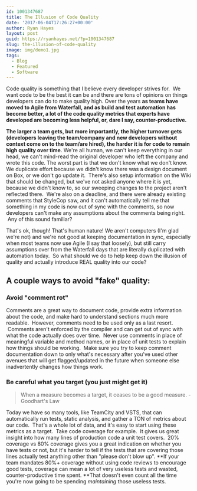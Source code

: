 ```yaml
---
id: 1001347687
title: The Illusion of Code Quality
date: '2017-06-04T17:26:27+00:00'
author: Ryan Hayes
layout: post
guid: https://ryanhayes.net/?p=1001347687
slug: the-illusion-of-code-quality
image: img/demo1.jpg
tags:
  - Blog
  - Featured
  - Software
---
```

Code quality is something that I believe every developer strives for.  We want code to be the best it can be and there are tons of opinions on things developers can do to make quality high. Over the years **as teams have moved to Agile from Waterfall, and as build and test automation has become better, a lot of the code quality metrics that experts have developed are becoming less helpful, or, dare I say, counter-productive.**

**The larger a team gets, but more importantly, the higher turnover gets (developers leaving the team/company and new developers without context come on to the team/are hired), the harder it is for code to remain high quality over time**. We're all human, we can't keep everything in our head, we can't mind-read the original developer who left the company and wrote this code. The worst part is that we don't know what we don't know. We duplicate effort because we didn't know there was a design document on Box, or we don't go update it.  There's also setup information on the Wiki that should be changed, but we've not asked anyone where it is yet, because we didn't know to, so our sweeping changes to the project aren't reflected there.  We're also on a deadline, and there were already existing comments that StyleCop saw, and it can't automatically tell me that something in my code is now out of sync with the comments, so now developers can't make any assumptions about the comments being right.  Any of this sound familiar?

That's ok, though! That's human nature! We aren't computers (I'm glad we're not) and we're not good at keeping documentation in sync, especially when most teams now use Agile (I say that loosely), but still carry assumptions over from the Waterfall days that are literally duplicated with automation today.  So what should we do to help keep down the illusion of quality and actually introduce REAL quality into our code?<!--more-->

## A couple ways to avoid "fake" quality:

### Avoid "comment rot"

Comments are a great way to document code, provide extra information about the code, and make hard to understand sections much more readable.  However, comments need to be used only as a last resort.  Comments aren't enforced by the compiler and can get out of sync with what the code actually does over time.  Never use comments in place of meaningful variable and method names, or in place of unit tests to explain how things should be working.  Make sure you try to keep comment documentation down to only what's necessary after you've used other avenues that will get flagged/updated in the future when someone else inadvertently changes how things work.

### Be careful what you target (you just might get it)

> When a measure becomes a target, it ceases to be a good measure. -Goodhart's Law

Today we have so many tools, like TeamCity and VSTS, that can automatically run tests, static analysis, and gather a TON of metrics about our code.  That's a whole lot of data, and it's easy to start using these metrics as a target.  Take code coverage for example.  It gives us great insight into how many lines of production code a unit test covers.  20% coverage vs 80% coverage gives you a great indication on whether you have tests or not, but it's harder to tell if the tests that are covering those lines actually test anything other than "please don't blow up". **If your team mandates 80%+ coverage without using code reviews to encourage good tests, coverage can mean a lot of very useless tests and wasted, counter-productive time spent. **That doesn't even count all the time you're now going to be spending _maintaining_ those useless tests.

&nbsp;
